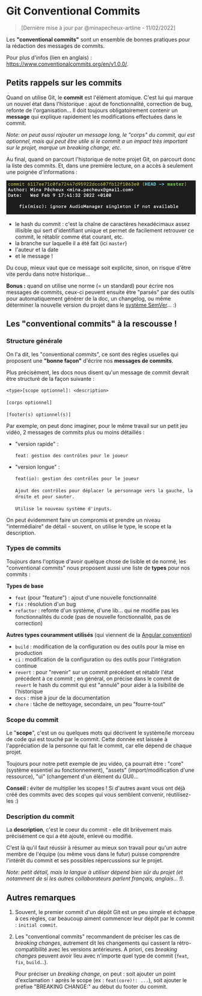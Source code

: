 # Git Conventional Commits
> [Dernière mise à jour par @minapecheux-artline - 11/02/2022]

Les **"conventional commits"** sont un ensemble de bonnes pratiques pour la rédaction des messages de commits.

Pour plus d'infos (lien en anglais) : https://www.conventionalcommits.org/en/v1.0.0/.

## Petits rappels sur les commits

Quand on utilise Git, le **commit** est l'élément atomique. C'est lui qui marque un nouvel état dans l'historique : ajout de fonctionnalité, correction de bug, refonte de l'organisation... Il doit toujours obligatoirement contenir un **message** qui explique rapidement les modifications effectuées dans le commit.

*Note: on peut aussi rajouter un message long, le "corps" du commit, qui est optionnel, mais qui peut être utile si le commit a un impact très important sur le projet, marque un breaking change, etc.*

Au final, quand on parcourt l'historique de notre projet Git, on parcourt donc la liste des commits. Et, dans une première lecture, on a accès à seulement une poignée d'informations :

![git-commit-example](./imgs/git-commit-example.png)

- le hash du commit : c'est la chaîne de caractères hexadécimaux assez illisible qui sert d'identifiant unique et permet de facilement retrouver ce commit, le rétablir comme état courant, etc.
- la branche sur laquelle il a été fait (ici `master`)
- l'auteur et la date
- et le message !

Du coup, mieux vaut que ce message soit explicite, sinon, on risque d'être vite perdu dans notre historique...

**Bonus :** quand on utilise une norme (= un standard) pour écrire nos messages de commits, ceux-ci peuvent ensuite être "parsés" par des outils pour automatiquement générer de la doc, un changelog, ou même déterminer la nouvelle version du projet dans le [système SemVer](https://semver.org/)... :)

## Les "conventional commits" à la rescousse !

### Structure générale

On l'a dit, les "conventional commits", ce sont des règles usuelles qui proposent une **"bonne façon"** d'écrire nos **messages de commits**.

Plus précisément, les docs nous disent qu'un message de commit devrait être structuré de la façon suivante :

```
<type>[scope optionnel]: <description>

[corps optionnel]

[footer(s) optionnel(s)]
```

Par exemple, on peut donc imaginer, pour le même travail sur un petit jeu vidéo, 2 messages de commits plus ou moins détaillés :

- "version rapide" :
  
  ```
  feat: gestion des contrôles pour le joueur
  ```

- "version longue" : 
  
  ```
  feat(io): gestion des contrôles pour le joueur

  Ajout des contrôles pour déplacer le personnage vers la gauche, la droite et pour sauter.

  Utilise le nouveau système d'inputs.
  ```

On peut évidemment faire un compromis et prendre un niveau "intermédiaire" de détail - souvent, on utilise le type, le scope et la description.

### Types de commits

Toujours dans l'optique d'avoir quelque chose de lisible et de normé, les "conventional commits" nous proposent aussi une liste de **types** pour nos commits :

**Types de base**
- `feat` (pour "feature") : ajout d'une nouvelle fonctionnalité
- `fix` : résolution d'un bug
- `refactor` : refonte d'un système, d'une lib... qui ne modifie pas les fonctionnalités du code (pas de nouvelle fonctionnalité, pas de correction)

**Autres types couramment utilisés** (qui viennent de la [Angular convention](https://github.com/angular/angular/blob/22b96b9/CONTRIBUTING.md#-commit-message-guidelines))
- `build` : modification de la configuration ou des outils pour la mise en production
- `ci` : modification de la configuration ou des outils pour l'intégration continue
- `revert` : pour "revenir" sur un commit précédent et rétablir l'état précédent à ce commit ; en général, on précise dans le commit de `revert` le hash du commit qui est "annulé" pour aider à la lisibilité de l'historique
- `docs` : mise à jour de la documentation
- `chore` : tâche de nettoyage, secondaire, un peu "fourre-tout"
  
### Scope du commit

Le "**scope**", c'est un ou quelques mots qui décrivent le système/le morceau de code qui est touché par le commit. Cette donnée est laissée à l'appréciation de la personne qui fait le commit, car elle dépend de chaque projet.

Toujours pour notre petit exemple de jeu vidéo, ça pourrait être : "core" (système essentiel au fonctionnement), "assets" (import/modification d'une ressource), "ui" (changement d'un élément du GUI)...

**Conseil :** éviter de multiplier les scopes ! Si d'autres avant vous ont déjà créé des commits avec des scopes qui vous semblent convenir, réutilisez-les :)

### Description du commit

La **description**, c'est le coeur du commit - elle dit brièvement mais précisément ce qui a été ajouté, enlevé ou modifié.

C'est là qu'il faut réussir à résumer au mieux son travail pour qu'un autre membre de l'équipe (ou même vous dans le futur) puisse comprendre l'intérêt du commit et ses possibles répercussions sur le projet.

*Note: petit détail, mais la langue à utiliser dépend bien sûr du projet (et notamment de si les autres collaborateurs parlent français, anglais... !).*

## Autres remarques

1. Souvent, le premier commit d'un dépôt Git est un peu simple et échappe à ces règles, car beaucoup aiment commencer leur dépôt par le commit : `initial commit`.
2. Les "conventional commits" recommandent de préciser les cas de *breaking changes*, autrement dit les changements qui cassent la rétro-compatibilité avec les versions antérieures. A priori, ces *breaking changes* peuvent avoir lieu avec n'importe quel type de commit (`feat`, `fix`, `build`...).
   
   Pour préciser un *breaking change*, on peut : soit ajouter un point d'exclamation `!` après le scope (ex : `feat(core)!: ...`), soit ajouter le préfixe "BREAKING CHANGE:" au début du footer du commit.
